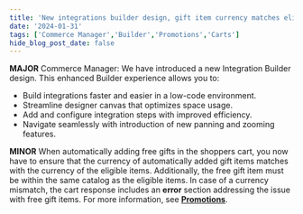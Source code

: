 ```yaml
---
title: 'New integrations builder design, gift item currency matches eligible item currency'
date: '2024-01-31'
tags: ['Commerce Manager','Builder','Promotions','Carts']
hide_blog_post_date: false
---
```


**MAJOR** Commerce Manager: We have introduced a new Integration Builder design. This enhanced Builder experience allows you to:

*   Build integrations faster and easier in a low-code environment.
*   Streamline designer canvas that optimizes space usage.
*   Add and configure integration steps with improved efficiency.
*   Navigate seamlessly with introduction of new panning and zooming features.

**MINOR** When automatically adding free gifts in the shoppers cart, you now have to ensure that the currency of automatically added gift items matches with the currency of the eligible items. Additionally, the free gift item must be within the same catalog as the eligible items. In case of a currency mismatch, the cart response includes an **error** section addressing the issue with free gift items. For more information, see **[Promotions](https://elasticpath.dev/docs/commerce-cloud/promotions/promotions-overview)**.

